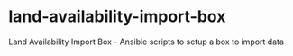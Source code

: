 # land-availability-import-box
Land Availability Import Box - Ansible scripts to setup a box to import data
